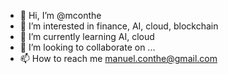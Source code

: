 - 👋 Hi, I’m @mconthe
- 👀 I’m interested in finance, AI, cloud, blockchain
- 🌱 I’m currently learning AI, cloud
- 💞️ I’m looking to collaborate on ...
- 📫 How to reach me manuel.conthe@gmail.com

<!---
mconthe/mconthe is a ✨ special ✨ repository because its `README.md` (this file) appears on your GitHub profile.
You can click the Preview link to take a look at your changes.
--->
